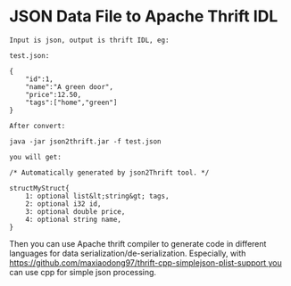 
JSON Data File to Apache Thrift IDL
====================================

```
Input is json, output is thrift IDL, eg:

test.json:

{  
    "id":1,  
    "name":"A green door",  
    "price":12.50,  
    "tags":["home","green"]  
}

After convert:

java -jar json2thrift.jar -f test.json 

you will get:

/* Automatically generated by json2Thrift tool. */  
  
structMyStruct{  
    1: optional list&lt;string&gt; tags,  
    2: optional i32 id,  
    3: optional double price,  
    4: optional string name,  
}
```
Then you can use Apache thrift compiler to generate code in different languages for data serialization/de-serialization. Especially, with https://github.com/maxiaodong97/thrift-cpp-simplejson-plist-support you can use cpp for simple json processing.
